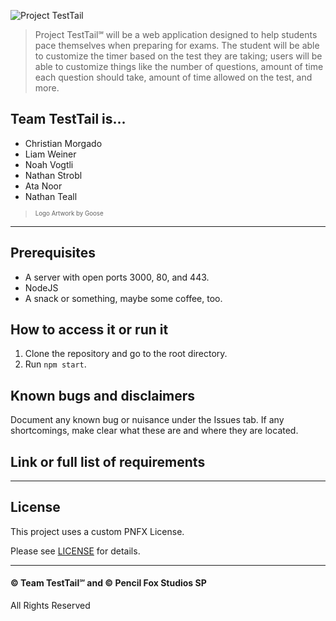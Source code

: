 ![Project TestTail](https://media.discordapp.net/attachments/612771858969788436/1020740691606917130/bannerTransparentFixed.png?width=1440&height=480)
> Project TestTail℠ will be a web application designed to help students pace themselves when preparing for exams. The student will be able to customize the timer based on the test they are taking; users will be able to customize things like the number of questions, amount of time each question should take, amount of time allowed on the test, and more.

## Team TestTail is...
- Christian Morgado
- Liam Weiner
- Noah Vogtli
- Nathan Strobl
- Ata Noor
- Nathan Teall 

> <sup><sub>Logo Artwork by Goose</sub></sup> 

---
## Prerequisites
- A server with open ports 3000, 80, and 443.
- NodeJS
- A snack or something, maybe some coffee, too.

## How to access it or run it
1. Clone the repository and go to the root directory.
2. Run ``npm start``.

## Known bugs and disclaimers
Document any known bug or nuisance under the Issues tab.
If any shortcomings, make clear what these are and where they are located.

## Link or full list of requirements
---
## License
This project uses a custom PNFX License.

Please see [LICENSE](LICENSE.md) for details.

---

#### © Team TestTail℠ and © Pencil Fox Studios SP
All Rights Reserved